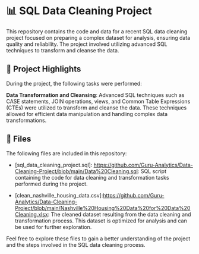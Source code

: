 # 📊 SQL Data Cleaning Project

This repository contains the code and data for a recent SQL data cleaning project focused on preparing a complex dataset for analysis, ensuring data quality and reliability. The project involved utilizing advanced SQL techniques to transform and cleanse the data.

## 📝 Project Highlights

During the project, the following tasks were performed:

**Data Transformation and Cleansing**: Advanced SQL techniques such as CASE statements, JOIN operations, views, and Common Table Expressions (CTEs) were utilized to transform and cleanse the data. These techniques allowed for efficient data manipulation and handling complex data transformations.

## 📂 Files

The following files are included in this repository:

- [sql_data_cleaning_project.sql]: https://github.com/Guru-Analytics/Data-Cleaning-Project/blob/main/Data%20Cleaning.sql: SQL script containing the code for data cleaning and transformation tasks performed during the project.

- [clean_nashville_housing_data.csv]:https://github.com/Guru-Analytics/Data-Cleaning-Project/blob/main/Nashville%20Housing%20Data%20for%20Data%20Cleaning.xlsx: The cleaned dataset resulting from the data cleaning and transformation process. This dataset is optimized for analysis and can be used for further exploration.

Feel free to explore these files to gain a better understanding of the project and the steps involved in the SQL data cleaning process.
